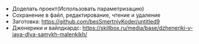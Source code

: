 * Доделать проект(Использовать параметризацию)
* Сохранение в файл, редактирование, чтение и удаление
* Заготовка: https://github.com/besSmertniyKoder/untitled9
* Дженерики и вайлдкардс: https://skillbox.ru/media/base/dzheneriki-v-java-dlya-samykh-malenkikh/